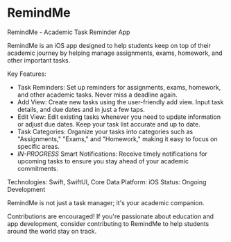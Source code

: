 # RemindMe

RemindMe - Academic Task Reminder App

RemindMe is an iOS app designed to help students keep on top of their academic journey by helping  manage assignments, exams, homework, and other important tasks.

Key Features:
- Task Reminders: Set up reminders for assignments, exams, homework, and other academic tasks. Never miss a deadline again.
- Add View: Create new tasks using the user-friendly add view. Input task details, and due dates and in just a few taps.
- Edit View: Edit existing tasks whenever you need to update information or adjust due dates. Keep your task list accurate and up to date.
- Task Categories: Organize your tasks into categories such as "Assignments," "Exams," and "Homework," making it easy to focus on specific areas.
- *IN-PROGRESS* Smart Notifications: Receive timely notifications for upcoming tasks to ensure you stay ahead of your academic commitments.

Technologies: Swift, SwiftUI, Core Data
Platform: iOS
Status: Ongoing Development

RemindMe is not just a task manager; it's your academic companion.

Contributions are encouraged! If you're passionate about education and app development, consider contributing to RemindMe to help students around the world stay on track.

